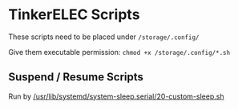 # TinkerELEC Scripts

These scripts need to be placed under `/storage/.config/`

Give them executable permission: `chmod +x /storage/.config/*.sh`

## Suspend / Resume Scripts

Run by [/usr/lib/systemd/system-sleep.serial/20-custom-sleep.sh](https://github.com/s7a7ic/TinkerELEC/blob/te-kodi21/packages/mediacenter/kodi/sleep.d.serial/20-custom-sleep.sh)
